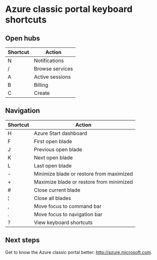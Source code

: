 <properties
   pageTitle="Azure classic portal keyboard shortcuts | Microsoft Azure"
   description="This article will always be an up-to-date listing of the keyboard shortcuts that work throughout the Azure classic portal. Individual services might have their own specialized keyboard shortcuts."
   services="cloud-services"
   documentationCenter=""
   authors="curtand"
   manager="stevenpo"
   editor=""/>

<tags
   ms.service="multiple"
   ms.devlang="NA"
   ms.topic="article"
   ms.tgt_pltfrm="NA"
   ms.workload="na"
   ms.date="12/01/2015"
   ms.author="curtand"/>

# Azure classic portal keyboard shortcuts
## Open hubs
| Shortcut | Action |
| --- | --- |
| N |Notifications |
| / |Browse services |
| A |Active sessions |
| B |Billing |
| C |Create |

## Navigation
| Shortcut | Action |
| --- | --- |
| H |Azure Start dashboard |
| F |First open blade |
| J |Previous open blade |
| K |Next open blade |
| L |Last open blade |
| - |Minimize blade or restore from maximized |
| + |Maximize blade or restore from minimized |
| # |Close current blade |
| ¦ |Close all blades |
| , |Move focus to command bar |
| . |Move focus to navigation bar |
| ? |View keyboard shortcuts |

## Next steps
Get to know the Azure classic portal better: http://azure.microsoft.com.

